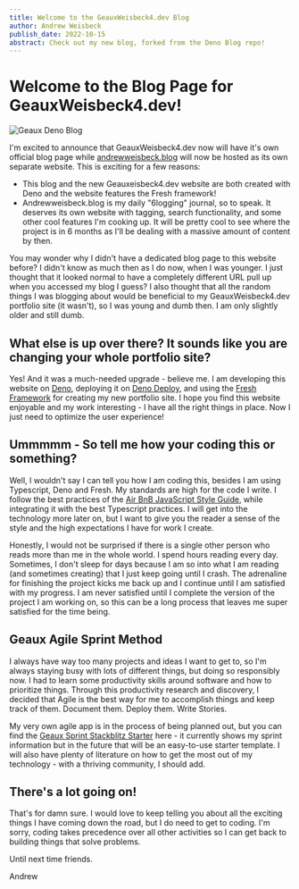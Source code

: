 ```yaml
---
title: Welcome to the GeauxWeisbeck4.dev Blog
author: Andrew Weisbeck
publish_date: 2022-10-15
abstract: Check out my new blog, forked from the Deno Blog repo!
---
```


# Welcome to the Blog Page for GeauxWeisbeck4.dev!

![Geaux Deno Blog](https://res.cloudinary.com/tar-heel-dev-studio/image/upload/v1670070683/GEAUXWEISBECK4logo4_qfksgg.png)


I'm excited to announce that GeauxWeisbeck4.dev now will have it's own official blog page while [andrewweisbeck.blog](https://andrewweisbeck.blog) will now be hosted as its own separate website. This is exciting for a few reasons:
 - This blog and the new Geauxeisbeck4.dev website are both created with Deno and the website features the Fresh framework!
 - Andrewweisbeck.blog is my daily "6logging" journal, so to speak. It deserves its own website with tagging, search functionality, and some other cool features I'm cooking up. It will be pretty cool to see where the project is in 6 months as I'll be dealing with a massive amount of content by then. 

You may wonder why I didn't have a dedicated blog page to this website before? I didn't know as much then as I do now, when I was younger. I just thought that it looked normal to have a completely different URL pull up when you accessed my blog I guess? I also thought that all the random things I was blogging about would be beneficial to my GeauxWeisbeck4.dev portfolio site (it wasn't), so I was young and dumb then. I am only slightly older and still dumb.

## What else is up over there? It sounds like you are changing your whole portfolio site?

Yes! And it was a much-needed upgrade - believe me. I am developing this website on [Deno](https://deno.land), deploying it on [Deno Deploy](https://github.com/denoland/deployctl), and using the [Fresh Framework](https://fresh.deno.dev) for creating my new portfolio site. I hope you find this website enjoyable and my work interesting - I have all the right things in place. Now I just need to optimize the user experience!

## Ummmmm - So tell me how your coding this or something?

Well, I wouldn't say I can tell you how I am coding this, besides I am using Typescript, Deno and Fresh. My standards are high for the code I write. I follow the best practices of the [Air BnB JavaScript Style Guide](https://airbnb.io/javascript/), while integrating it with the best Typescript practices. I will get into the technology more later on, but I want to give you the reader a sense of the style and the high expectations I have for work I create. 

Honestly, I would not be surprised if there is a single other person who reads more than me in the whole world. I spend hours reading every day. Sometimes, I don't sleep for days because I am so into what I am reading (and sometimes creating) that I just keep going until I crash. The adrenaline for finishing the project kicks me back up and I continue until I am satisfied with my progress. I am never satisfied until I complete the version of the project I am working on, so this can be a long process that leaves me super satisfied for the time being.

## Geaux Agile Sprint Method

I always have way too many projects and ideas I want to get to, so I'm always staying busy with lots of different things, but doing so responsibly now. I had to learn some productivity skills around software and how to prioritize things. Through this productivity research and discovery, I decided that Agile is the best way for me to accomplish things and keep track of them. Document them. Deploy them. Write Stories.

My very own agile app is in the process of being planned out, but you can find the [Geaux Sprint Stackblitz Starter](https://geaux-stackblitz-sprint.netlify.app) here - it currently shows my sprint information but in the future that will be an easy-to-use starter template. I will also have plenty of literature on how to get the most out of my technology - with a thriving community, I should add. 

## There's a lot going on!

That's for damn sure. I would love to keep telling you about all the exciting things I have coming down the road, but I do need to get to coding. I'm sorry, coding takes precedence over all other activities so I can get back to building things that solve problems. 

Until next time friends.

Andrew
